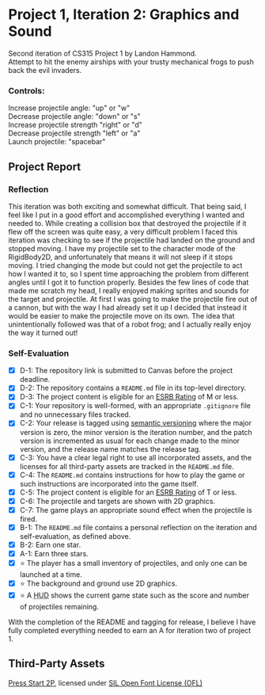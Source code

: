 # Project 1, Iteration 2: Graphics and Sound
Second iteration of CS315 Project 1 by Landon Hammond.  
Attempt to hit the enemy airships with your trusty mechanical frogs to push back the evil invaders.  
### Controls:
Increase projectile angle: "up" or "w"  
Decrease projectile angle: "down" or "s"  
Increase projectile strength "right" or "d"  
Decrease projectile strength "left" or "a"  
Launch projectile: "spacebar"  
## Project Report
### Reflection
This iteration was both exciting and somewhat difficult.
That being said, I feel like I put in a good effort and accomplished everything I wanted and needed to.
While creating a collision box that destroyed the projectile if it flew off the screen was quite easy, a very difficult problem I faced this iteration was checking to see if the projectile had landed on the ground and stopped moving. 
I have my projectile set to the character mode of the RigidBody2D, and unfortunately that means it will not sleep if it stops moving. 
I tried changing the mode but could not get the projectile to act how I wanted it to, so I spent time approaching the problem from different angles until I got it to function properly.
Besides the few lines of code that made me scratch my head, I really enjoyed making sprites and sounds for the target and projectile.
At first I was going to make the projectile fire out of a cannon, but with the way I had already set it up I decided that instead it would be easier to make the projectile move on its own. 
The idea that unintentionally followed was that of a robot frog; and I actually really enjoy the way it turned out!
### Self-Evaluation
- [X] D-1: The repository link is submitted to Canvas before the project deadline.
- [X] D-2: The repository contains a <code>README.md</code> file in its top-level directory.
- [X] D-3: The project content is eligible for an <a href="https://www.esrb.org/ratings-guide/">ESRB Rating</a> of M or less.
- [X] C-1: Your repository is well-formed, with an appropriate <code>.gitignore</code> file and no unnecessary files tracked.
- [X] C-2: Your release is tagged using <a href="https://semver.org/">semantic versioning</a> where the major version is zero, the minor version is the iteration number, and the patch version is incremented as usual for each change made to the minor version, and the release name matches the release tag.
- [X] C-3: You have a clear legal right to use all incorporated assets, and the licenses for all third-party assets are tracked in the <code>README.md</code> file.
- [X] C-4: The <code>README.md</code> contains instructions for how to play the game or such instructions are incorporated into the game itself.
- [X] C-5: The project content is eligible for an <a href="https://www.esrb.org/ratings-guide/">ESRB Rating</a> of T or less.
- [X] C-6: The projectile and targets are shown with 2D graphics.
- [X] C-7: The game plays an appropriate sound effect when the projectile is fired.
- [X] B-1: The <code>README.md</code> file contains a personal reflection on the iteration and self-evaluation, as defined above.
- [X] B-2: Earn one star.
- [X] A-1: Earn three stars.
- [X] ⭐ The player has a small inventory of projectiles, and only one can be launched at a time.
- [X] ⭐ The background and ground use 2D graphics.
- [X] ⭐ A <abbr title="Heads-Up Display">HUD</abbr> shows the current game state such as the score and number of projectiles remaining.

With the completion of the README and tagging for release, I believe I have fully completed everything needed to earn an A for iteration two of project 1.

## Third-Party Assets
[Press Start 2P](https://fonts.google.com/specimen/Press+Start+2P#standard-styles), licensed under [SIL Open Font License (OFL)](https://scripts.sil.org/cms/scripts/page.php?site_id=nrsi&id=OFL)